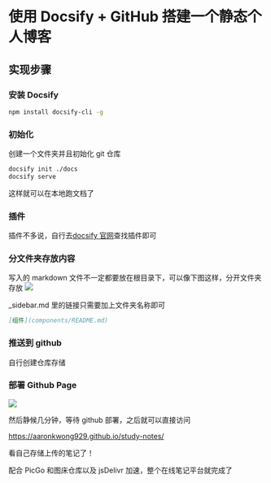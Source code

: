 # 使用 Docsify + GitHub 搭建一个静态个人博客

## 实现步骤

### 安装 Docsify

```bash
npm install docsify-cli -g
```

### 初始化

创建一个文件夹并且初始化 git 仓库

```bash
docsify init ./docs
docsify serve
```

这样就可以在本地跑文档了

### 插件

插件不多说，自行去[docsify 官网](https://docsify.js.org/#/zh-cn/configuration)查找插件即可

### 分文件夹存放内容

写入的 markdown 文件不一定都要放在根目录下，可以像下图这样，分开文件夹存放
![](https://cdn.jsdelivr.net/gh/aaronkwong929/pictures/20210504215414.png)

\_sidebar.md 里的链接只需要加上文件夹名称即可

```md
[组件](components/README.md)
```

### 推送到 github

自行创建仓库存储

### 部署 Github Page

![](https://cdn.jsdelivr.net/gh/aaronkwong929/pictures/20210504220017.png)

然后静候几分钟，等待 github 部署，之后就可以直接访问

https://aaronkwong929.github.io/study-notes/

看自己存储上传的笔记了！

配合 PicGo 和图床仓库以及 jsDelivr 加速，整个在线笔记平台就完成了
